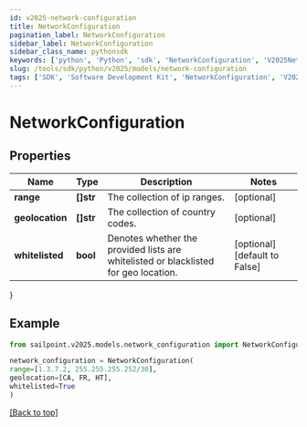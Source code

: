 ```yaml
---
id: v2025-network-configuration
title: NetworkConfiguration
pagination_label: NetworkConfiguration
sidebar_label: NetworkConfiguration
sidebar_class_name: pythonsdk
keywords: ['python', 'Python', 'sdk', 'NetworkConfiguration', 'V2025NetworkConfiguration'] 
slug: /tools/sdk/python/v2025/models/network-configuration
tags: ['SDK', 'Software Development Kit', 'NetworkConfiguration', 'V2025NetworkConfiguration']
---
```


# NetworkConfiguration


## Properties

Name | Type | Description | Notes
------------ | ------------- | ------------- | -------------
**range** | **[]str** | The collection of ip ranges. | [optional] 
**geolocation** | **[]str** | The collection of country codes. | [optional] 
**whitelisted** | **bool** | Denotes whether the provided lists are whitelisted or blacklisted for geo location. | [optional] [default to False]
}

## Example

```python
from sailpoint.v2025.models.network_configuration import NetworkConfiguration

network_configuration = NetworkConfiguration(
range=[1.3.7.2, 255.255.255.252/30],
geolocation=[CA, FR, HT],
whitelisted=True
)

```
[[Back to top]](#) 

